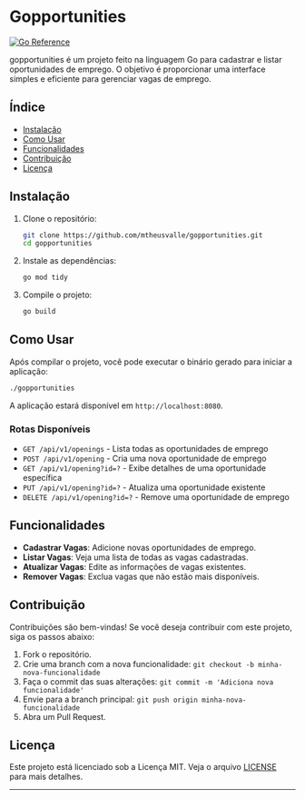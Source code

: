 # Gopportunities

[![Go Reference](https://pkg.go.dev/badge/golang.org/x/example.svg)](https://pkg.go.dev/golang.org/x/example)

gopportunities é um projeto feito na linguagem Go para cadastrar e listar oportunidades de emprego. O objetivo é proporcionar uma interface simples e eficiente para gerenciar vagas de emprego.

## Índice

- [Instalação](#instalação)
- [Como Usar](#como-usar)
- [Funcionalidades](#funcionalidades)
- [Contribuição](#contribuição)
- [Licença](#licença)

## Instalação

1. Clone o repositório:

    ```bash
    git clone https://github.com/mtheusvalle/gopportunities.git
    cd gopportunities
    ```

2. Instale as dependências:

    ```bash
    go mod tidy
    ```

3. Compile o projeto:

    ```bash
    go build
    ```

## Como Usar

Após compilar o projeto, você pode executar o binário gerado para iniciar a aplicação:

```bash
./gopportunities
```

A aplicação estará disponível em `http://localhost:8080`.

### Rotas Disponíveis

- `GET /api/v1/openings` - Lista todas as oportunidades de emprego
- `POST /api/v1/opening` - Cria uma nova oportunidade de emprego
- `GET /api/v1/opening?id=?` - Exibe detalhes de uma oportunidade específica
- `PUT /api/v1/opening?id=?` - Atualiza uma oportunidade existente
- `DELETE /api/v1/opening?id=?` - Remove uma oportunidade de emprego

## Funcionalidades

- **Cadastrar Vagas**: Adicione novas oportunidades de emprego.
- **Listar Vagas**: Veja uma lista de todas as vagas cadastradas.
- **Atualizar Vagas**: Edite as informações de vagas existentes.
- **Remover Vagas**: Exclua vagas que não estão mais disponíveis.

## Contribuição

Contribuições são bem-vindas! Se você deseja contribuir com este projeto, siga os passos abaixo:

1. Fork o repositório.
2. Crie uma branch com a nova funcionalidade: `git checkout -b minha-nova-funcionalidade`
3. Faça o commit das suas alterações: `git commit -m 'Adiciona nova funcionalidade'`
4. Envie para a branch principal: `git push origin minha-nova-funcionalidade`
5. Abra um Pull Request.

## Licença

Este projeto está licenciado sob a Licença MIT. Veja o arquivo [LICENSE](LICENSE) para mais detalhes.

---
